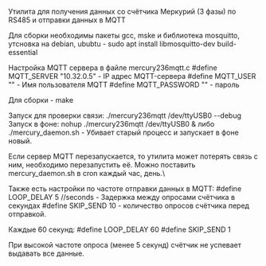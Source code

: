 Утилита для получения данных со счётчика Меркурий (3 фазы) по RS485 и отправки данных в MQTT

Для сборки необходимы пакеты gcc, mske и библиотека mosquitto, утсновка на debian, ububtu - sudo apt install libmosquitto-dev build-essential

Настройка MQTT сервера в файле mercury236mqtt.c
#define MQTT_SERVER	"10.32.0.5" - IP адрес MQTT-сервера
#define MQTT_USER	"" - Имя пользователя MQTT
#define MQTT_PASSWORD	"" - пароль

Для сборки - make

Запуск для проверки связи: ./mercury236mqtt /dev/ttyUSB0 --debug
Запуск в фоне: nohup ./mercury236mqtt /dev/ttyUSB0 &
либо
./mercury_daemon.sh - Убивает старый процесс и запускает в фоне новый.

Если сервер MQTT перезапускается, то утилита может потерять связь с ним, необходимо перезапустить её. Можно поставить mercury_daemon.sh в cron каждый час, день.\

Также есть настройки по частоте отправки данных в MQTT:
#define LOOP_DELAY	5 //seconds - Задержка между опросами счётчика в секундах
#define SKIP_SEND	10 - количество опросов счётчика перед отправкой.

Каждые 60 секунд:
#define LOOP_DELAY	60
#define SKIP_SEND	1

При высокой частоте опроса (менее 5 секунд) счётчик не успевает выдавать все данные.
